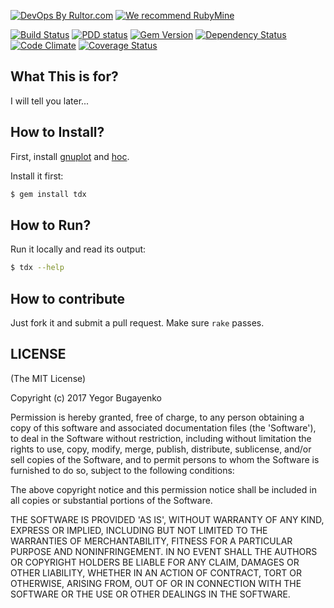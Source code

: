 [![DevOps By Rultor.com](http://www.rultor.com/b/yegor256/tdx)](http://www.rultor.com/p/yegor256/tdx)
[![We recommend RubyMine](http://img.teamed.io/rubymine-recommend.svg)](https://www.jetbrains.com/ruby/)

[![Build Status](https://travis-ci.org/yegor256/tdx.svg)](https://travis-ci.org/yegor256/tdx)
[![PDD status](http://www.0pdd.com/svg?name=yegor256/tdx)](http://www.0pdd.com/p?name=yegor256/tdx)
[![Gem Version](https://badge.fury.io/rb/tdx.svg)](http://badge.fury.io/rb/tdx)
[![Dependency Status](https://gemnasium.com/yegor256/tdx.svg)](https://gemnasium.com/yegor256/tdx)
[![Code Climate](http://img.shields.io/codeclimate/github/yegor256/tdx.svg)](https://codeclimate.com/github/yegor256/tdx)
[![Coverage Status](https://img.shields.io/coveralls/yegor256/tdx.svg)](https://coveralls.io/r/yegor256/tdx)

## What This is for?

I will tell you later...

## How to Install?

First, install
[gnuplot](http://www.gnuplot.info/)
and
[hoc](https://github.com/yegor256/hoc).

Install it first:

```bash
$ gem install tdx
```

## How to Run?

Run it locally and read its output:

```bash
$ tdx --help
```

## How to contribute

Just fork it and submit a pull request. Make sure `rake` passes.

## LICENSE

(The MIT License)

Copyright (c) 2017 Yegor Bugayenko

Permission is hereby granted, free of charge, to any person obtaining a copy
of this software and associated documentation files (the 'Software'), to deal
in the Software without restriction, including without limitation the rights
to use, copy, modify, merge, publish, distribute, sublicense, and/or sell
copies of the Software, and to permit persons to whom the Software is
furnished to do so, subject to the following conditions:

The above copyright notice and this permission notice shall be included in all
copies or substantial portions of the Software.

THE SOFTWARE IS PROVIDED 'AS IS', WITHOUT WARRANTY OF ANY KIND, EXPRESS OR
IMPLIED, INCLUDING BUT NOT LIMITED TO THE WARRANTIES OF MERCHANTABILITY,
FITNESS FOR A PARTICULAR PURPOSE AND NONINFRINGEMENT. IN NO EVENT SHALL THE
AUTHORS OR COPYRIGHT HOLDERS BE LIABLE FOR ANY CLAIM, DAMAGES OR OTHER
LIABILITY, WHETHER IN AN ACTION OF CONTRACT, TORT OR OTHERWISE, ARISING FROM,
OUT OF OR IN CONNECTION WITH THE SOFTWARE OR THE USE OR OTHER DEALINGS IN THE
SOFTWARE.
